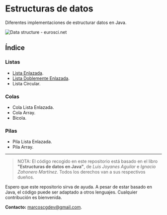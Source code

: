 # Estructuras de datos

Diferentes implementaciones de estructurar datos en Java.

![Data structure - eurosci.net](https://www.eurosci.net/sites/default/files/data-structure.png)

## Índice

### Listas

 - [Lista Enlazada](https://github.com/mcalvog/estructuras-datos/tree/master/ListaEnlazada).
 - [Lista Doblemente Enlazada](https://github.com/mcalvog/estructuras-datos/tree/master/ListaDoblementeEnlazada).
 - Lista Circular.

### Colas

 - Cola Lista Enlazada.
 - Cola Array.
 - Bicola.

### Pilas

 - Pila Lista Enlazada.
 - Pila Array.

---

> NOTA: El código recogido en este repositorio está basado en el libro **"Estructuras de datos en Java"**, de _Luis Joyanes Aguilar_ e _Ignacio Zahonero Martínez_. Todos los derechos van a sus respectivos dueños.

Espero que este repositorio sirva de ayuda. A pesar de estar basado en Java, el código puede ser adaptado a otros lenguajes. Cualquier contribución es bienvenida.

**Contacto:** [marcoscgdev@gmail.com](mailto:marcoscgdev@gmail.com).